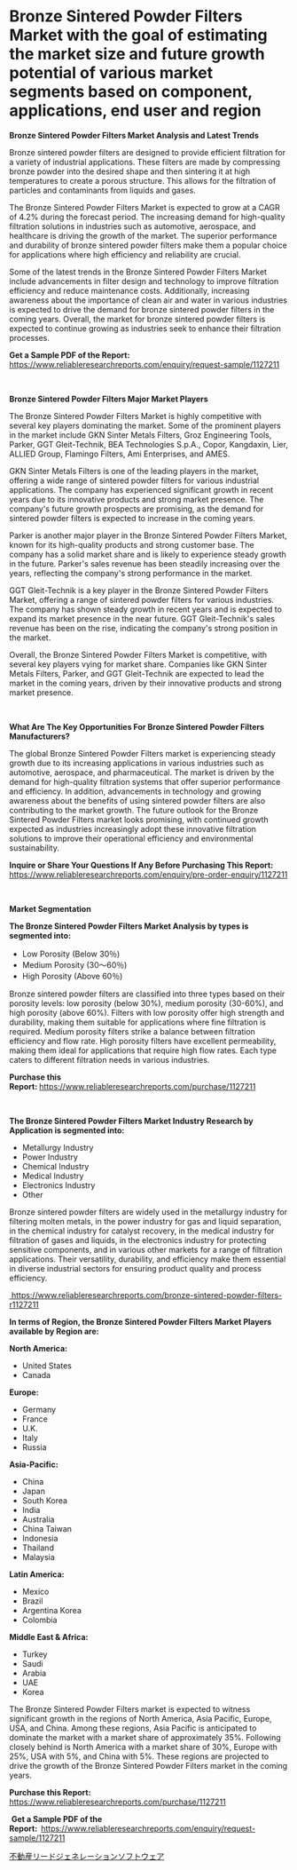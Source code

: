 <p><h1>Bronze Sintered Powder Filters Market with the goal of estimating the market size and future growth potential of various market segments based on component, applications, end user and region</h1></p><p><strong>Bronze Sintered Powder Filters Market Analysis and Latest Trends</strong></p>
<p><p>Bronze sintered powder filters are designed to provide efficient filtration for a variety of industrial applications. These filters are made by compressing bronze powder into the desired shape and then sintering it at high temperatures to create a porous structure. This allows for the filtration of particles and contaminants from liquids and gases.</p><p>The Bronze Sintered Powder Filters Market is expected to grow at a CAGR of 4.2% during the forecast period. The increasing demand for high-quality filtration solutions in industries such as automotive, aerospace, and healthcare is driving the growth of the market. The superior performance and durability of bronze sintered powder filters make them a popular choice for applications where high efficiency and reliability are crucial.</p><p>Some of the latest trends in the Bronze Sintered Powder Filters Market include advancements in filter design and technology to improve filtration efficiency and reduce maintenance costs. Additionally, increasing awareness about the importance of clean air and water in various industries is expected to drive the demand for bronze sintered powder filters in the coming years. Overall, the market for bronze sintered powder filters is expected to continue growing as industries seek to enhance their filtration processes.</p></p>
<p><strong>Get a Sample PDF of the Report:&nbsp;</strong> <a href="https://www.reliableresearchreports.com/enquiry/request-sample/1127211">https://www.reliableresearchreports.com/enquiry/request-sample/1127211</a></p>
<p>&nbsp;</p>
<p><strong>Bronze Sintered Powder Filters Major Market Players</strong></p>
<p><p>The Bronze Sintered Powder Filters Market is highly competitive with several key players dominating the market. Some of the prominent players in the market include GKN Sinter Metals Filters, Groz Engineering Tools, Parker, GGT Gleit-Technik, BEA Technologies S.p.A., Copor, Kangdaxin, Lier, ALLIED Group, Flamingo Filters, Ami Enterprises, and AMES.</p><p>GKN Sinter Metals Filters is one of the leading players in the market, offering a wide range of sintered powder filters for various industrial applications. The company has experienced significant growth in recent years due to its innovative products and strong market presence. The company's future growth prospects are promising, as the demand for sintered powder filters is expected to increase in the coming years.</p><p>Parker is another major player in the Bronze Sintered Powder Filters Market, known for its high-quality products and strong customer base. The company has a solid market share and is likely to experience steady growth in the future. Parker's sales revenue has been steadily increasing over the years, reflecting the company's strong performance in the market.</p><p>GGT Gleit-Technik is a key player in the Bronze Sintered Powder Filters Market, offering a range of sintered powder filters for various industries. The company has shown steady growth in recent years and is expected to expand its market presence in the near future. GGT Gleit-Technik's sales revenue has been on the rise, indicating the company's strong position in the market.</p><p>Overall, the Bronze Sintered Powder Filters Market is competitive, with several key players vying for market share. Companies like GKN Sinter Metals Filters, Parker, and GGT Gleit-Technik are expected to lead the market in the coming years, driven by their innovative products and strong market presence.</p></p>
<p>&nbsp;</p>
<p><strong>What Are The Key Opportunities For Bronze Sintered Powder Filters Manufacturers?</strong></p>
<p><p>The global Bronze Sintered Powder Filters market is experiencing steady growth due to its increasing applications in various industries such as automotive, aerospace, and pharmaceutical. The market is driven by the demand for high-quality filtration systems that offer superior performance and efficiency. In addition, advancements in technology and growing awareness about the benefits of using sintered powder filters are also contributing to the market growth. The future outlook for the Bronze Sintered Powder Filters market looks promising, with continued growth expected as industries increasingly adopt these innovative filtration solutions to improve their operational efficiency and environmental sustainability.</p></p>
<p><strong>Inquire or Share Your Questions If Any Before Purchasing This Report:</strong> <a href="https://www.reliableresearchreports.com/enquiry/pre-order-enquiry/1127211">https://www.reliableresearchreports.com/enquiry/pre-order-enquiry/1127211</a></p>
<p>&nbsp;</p>
<p><strong>Market Segmentation</strong></p>
<p><strong>The Bronze Sintered Powder Filters Market Analysis by types is segmented into:</strong></p>
<p><ul><li>Low Porosity (Below 30％)</li><li>Medium Porosity (30～60％)</li><li>High Porosity (Above 60％)</li></ul></p>
<p><p>Bronze sintered powder filters are classified into three types based on their porosity levels: low porosity (below 30%), medium porosity (30-60%), and high porosity (above 60%). Filters with low porosity offer high strength and durability, making them suitable for applications where fine filtration is required. Medium porosity filters strike a balance between filtration efficiency and flow rate. High porosity filters have excellent permeability, making them ideal for applications that require high flow rates. Each type caters to different filtration needs in various industries.</p></p>
<p><strong>Purchase this Report:&nbsp;</strong><a href="https://www.reliableresearchreports.com/purchase/1127211">https://www.reliableresearchreports.com/purchase/1127211</a></p>
<p>&nbsp;</p>
<p><strong>The Bronze Sintered Powder Filters Market Industry Research by Application is segmented into:</strong></p>
<p><ul><li>Metallurgy Industry</li><li>Power Industry</li><li>Chemical Industry</li><li>Medical Industry</li><li>Electronics Industry</li><li>Other</li></ul></p>
<p><p>Bronze sintered powder filters are widely used in the metallurgy industry for filtering molten metals, in the power industry for gas and liquid separation, in the chemical industry for catalyst recovery, in the medical industry for filtration of gases and liquids, in the electronics industry for protecting sensitive components, and in various other markets for a range of filtration applications. Their versatility, durability, and efficiency make them essential in diverse industrial sectors for ensuring product quality and process efficiency.</p></p>
<p><a href="https://www.reliableresearchreports.com/bronze-sintered-powder-filters-r1127211">&nbsp;https://www.reliableresearchreports.com/bronze-sintered-powder-filters-r1127211</a></p>
<p><strong>In terms of Region, the Bronze Sintered Powder Filters Market Players available by Region are:</strong></p>
<p>
    <p> <strong> North America: </strong>
        <ul>
            <li>United States</li>
            <li>Canada</li>
        </ul>
        </p> 
    <p> <strong> Europe: </strong>
        <ul>
            <li>Germany</li>
            <li>France</li>
            <li>U.K.</li>
            <li>Italy</li>
            <li>Russia</li>
        </ul>
        </p> 
    <p> <strong> Asia-Pacific: </strong>
        <ul>
            <li>China</li>
            <li>Japan</li>
            <li>South Korea</li>
            <li>India</li>
            <li>Australia</li>
            <li>China Taiwan</li>
            <li>Indonesia</li>
            <li>Thailand</li>
            <li>Malaysia</li>
        </ul>
        </p> 
    <p> <strong> Latin America: </strong>
        <ul>
            <li>Mexico</li>
            <li>Brazil</li>
            <li>Argentina Korea</li>
            <li>Colombia</li>
        </ul>
        </p> 
    <p> <strong> Middle East & Africa: </strong>
        <ul>
            <li>Turkey</li>
            <li>Saudi</li>
            <li>Arabia</li>
            <li>UAE</li>
            <li>Korea</li>
        </ul>
    </p>
    </p>
<p><p>The Bronze Sintered Powder Filters market is expected to witness significant growth in the regions of North America, Asia Pacific, Europe, USA, and China. Among these regions, Asia Pacific is anticipated to dominate the market with a market share of approximately 35%. Following closely behind is North America with a market share of 30%, Europe with 25%, USA with 5%, and China with 5%. These regions are projected to drive the growth of the Bronze Sintered Powder Filters market in the coming years.</p></p>
<p><strong>Purchase this Report: </strong><a href="https://www.reliableresearchreports.com/purchase/1127211">https://www.reliableresearchreports.com/purchase/1127211</a></p>
<p>&nbsp;<strong>Get a Sample PDF of the Report:&nbsp;&nbsp;</strong><a href="https://www.reliableresearchreports.com/enquiry/request-sample/1127211">https://www.reliableresearchreports.com/enquiry/request-sample/1127211</a></p>
<p><strong></strong></p>
<p><p><a href="https://github.com/RaeJenkins1952/Market-Research-Report-List-1/blob/main/406230646209.md">不動産リードジェネレーションソフトウェア</a></p></p>
